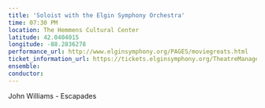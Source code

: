 ```yaml
---
title: 'Soloist with the Elgin Symphony Orchestra'
time: 07:30 PM
location: The Hemmens Cultural Center
latitude: 42.0404015
longitude: -88.2836278
performance_url: http://www.elginsymphony.org/PAGES/moviegreats.html
ticket_information_url: https://tickets.elginsymphony.org/TheatreManager/1/tmEvent/tmEvent952.html
ensemble: 
conductor: 
---
```

John Williams - Escapades